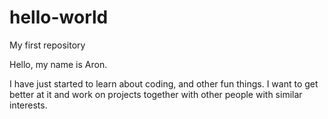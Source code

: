 # hello-world
My first repository

Hello, my name is Aron.

I have just started to learn about coding, and other fun things. I want to get better at it and work on projects together with other people with similar interests.
